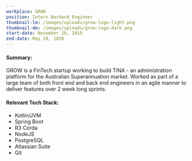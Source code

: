 ```yaml
---
workplace: GROW
position: Intern Backend Engineer
thumbnail-lm: /images/uploads/grow-logo-light.png
thumbnail-dm: /images/uploads/grow-logo-dark.png
start-date: November 20, 2019
end-date: May 20, 2020
---
```


#### Summary:

GROW is a FinTech startup working to build TINA - an administration platform for the Australian Superannuation market. Worked as part of a large team of both front end and back end engineers in an agile manner to deliver features over 2 week long sprints.

#### Relevant Tech Stack:

- Kotlin/JVM
- Spring Boot
- R3 Corda
- NodeJS
- PostgreSQL
- Atlassian Suite
- Git
